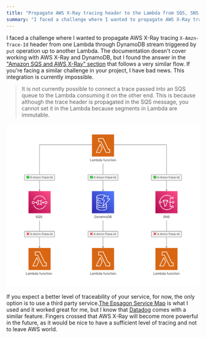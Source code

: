 ```yaml
---
title: "Propagate AWS X-Ray tracing header to the Lambda from SQS, SNS and DynamoDB stream"
summary: "I faced a challenge where I wanted to propagate AWS X-Ray tracing X-Amzn-Trace-Id header from one Lambda through DynamoDB stream triggered by put operation up to another Lambda. If you are facing a similar challenge in your project, I have bad news."
---
```


I faced a challenge where I wanted to propagate AWS X-Ray tracing `X-Amzn-Trace-Id` header from one Lambda through DynamoDB stream triggered by `put` operation up to another Lambda. The documentation doesn't cover working with AWS X-Ray and DynamoDB, but I found the answer in the ["Amazon SQS and AWS X-Ray" section](https://docs.aws.amazon.com/xray/latest/devguide/xray-services-sqs.html) that follows a very similar flow. If you're facing a similar challenge in your project, I have bad news. This integration is currently impossible.

> It is not currently possible to connect a trace passed into an SQS queue to the Lambda consuming it on the other end. This is because although the trace header is propagated in the SQS message, you cannot set it in the Lambda because segments in Lambda are immutable.

![AWS X-Ray X-Amzn-Trace-Id tracing header flow with SQS, SNS and DynamoDB flow](2021-10-25-1.png)

If you expect a better level of traceability of your service, for now, the only option is to use a third party service.[The Epsagon Service Map](https://docs.epsagon.com/docs/application-performance-monitoring/visualize-applications) is what I used and it worked great for me, but I know that [Datadog](https://www.datadoghq.com)  comes with a similar feature. Fingers crossed that AWS X-Ray will become more powerful in the future, as it would be nice to have a sufficient level of tracing and not to leave AWS world.
